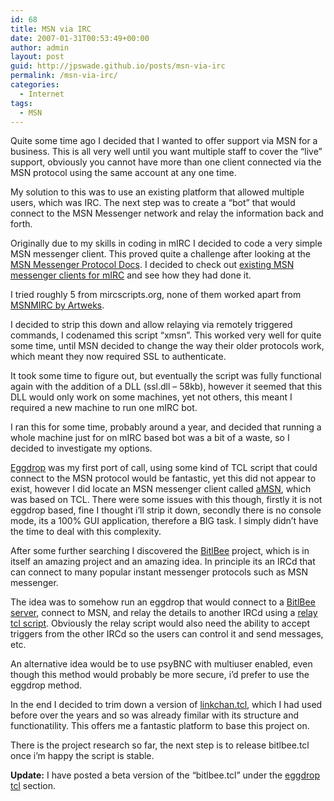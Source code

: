 ```yaml
---
id: 68
title: MSN via IRC
date: 2007-01-31T00:53:49+00:00
author: admin
layout: post
guid: http://jpswade.github.io/posts/msn-via-irc
permalink: /msn-via-irc/
categories:
  - Internet
tags:
  - MSN
---
```

<p class="lead">
  Quite some time ago I decided that I wanted to offer support via MSN for a business. This is all very well until you want multiple staff to cover the &#8220;live&#8221; support, obviously you cannot have more than one client connected via the MSN protocol using the same account at any one time.
</p>

My solution to this was to use an existing platform that allowed multiple users, which was IRC. The next step was to create a &#8220;bot&#8221; that would connect to the MSN Messenger network and relay the information back and forth.

Originally due to my skills in coding in mIRC I decided to code a very simple MSN messenger client. This proved quite a challenge after looking at the [MSN Messenger Protocol Docs](http://www.hypothetic.org/docs/msn/). I decided to check out [existing MSN messenger clients for mIRC](http://www.mircscripts.org/archive.php?stype=all&squery=msn&sorder=file_date&ssort=desc&perpage=20) and see how they had done it.

I tried roughly 5 from mircscripts.org, none of them worked apart from [MSNMIRC by Artweks](http://web.archive.org/web/20120503220611/http://msnmirc.scriptsdb.org:80/).

I decided to strip this down and allow relaying via remotely triggered commands, I codenamed this script &#8220;xmsn&#8221;. This worked very well for quite some time, until MSN decided to change the way their older protocols work, which meant they now required SSL to authenticate.

It took some time to figure out, but eventually the script was fully functional again with the addition of a DLL (ssl.dll &#8211; 58kb), however it seemed that this DLL would only work on some machines, yet not others, this meant I required a new machine to run one mIRC bot.

I ran this for some time, probably around a year, and decided that running a whole machine just for on mIRC based bot was a bit of a waste, so I decided to investigate my options.

[Eggdrop](http://www.eggheads.org/) was my first port of call, using some kind of TCL script that could connect to the MSN protocol would be fantastic, yet this did not appear to exist, however I did locate an MSN messenger client called [aMSN](http://amsn-project.net/forums/viewtopic.php?p=11058), which was based on TCL. There were some issues with this though, firstly it is not eggdrop based, fine I thought i&#8217;ll strip it down, secondly there is no console mode, its a 100% GUI application, therefore a BIG task. I simply didn&#8217;t have the time to deal with this complexity.

After some further searching I discovered the [BitlBee](http://www.bitlbee.org/) project, which is in itself an amazing project and an amazing idea. In principle its an IRCd that can connect to many popular instant messenger protocols such as MSN messenger.

The idea was to somehow run an eggdrop that would connect to a [BitlBee server](http://bitlbee.org/main.php/servers.html), connect to MSN, and relay the details to another IRCd using a [relay tcl script](http://www.egghelp.org/tclhtml/3478-4-0-0-1-relay.htm). Obviously the relay script would also need the ability to accept triggers from the other IRCd so the users can control it and send messages, etc.

An alternative idea would be to use psyBNC with multiuser enabled, even though this method would probably be more secure, i&#8217;d prefer to use the eggdrop method.

In the end I decided to trim down a version of [linkchan.tcl](http://www.google.com/search?q=linkchan.tcl), which I had used before over the years and so was already fimilar with its structure and functionatility. This offers me a fantastic platform to base this project on.

There is the project research so far, the next step is to release bitlbee.tcl once i&#8217;m happy the script is stable.

**Update:** I have posted a beta version of the &#8220;bitlbee.tcl&#8221; under the [eggdrop tcl](http://jpswade.github.io/projects/eggtcl/) section.